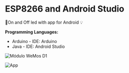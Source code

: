 # ESP8266 and Android Studio
:iphone:On and Off led with app for Android :bulb:

__Programming Languages:__
* Arduino - IDE: Arduino
* Java - IDE: Android Studio

![Módulo WeMos D1](d1_2.PNG)

![App](App.jpg)
